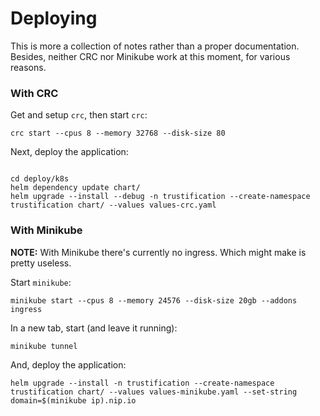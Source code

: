 # Deploying

This is more a collection of notes rather than a proper documentation. Besides, neither CRC nor Minikube work at this
moment, for various reasons.

### With CRC

Get and setup `crc`, then start `crc`:

```shell
crc start --cpus 8 --memory 32768 --disk-size 80
```

Next, deploy the application:

```shell

cd deploy/k8s
helm dependency update chart/
helm upgrade --install --debug -n trustification --create-namespace trustification chart/ --values values-crc.yaml
```

### With Minikube

**NOTE:** With Minikube there's currently no ingress. Which might make is pretty useless.

Start `minikube`:

```shell
minikube start --cpus 8 --memory 24576 --disk-size 20gb --addons ingress
```

In a new tab, start (and leave it running):

```shell
minikube tunnel
```

And, deploy the application:

```shell
helm upgrade --install -n trustification --create-namespace trustification chart/ --values values-minikube.yaml --set-string domain=$(minikube ip).nip.io
```
